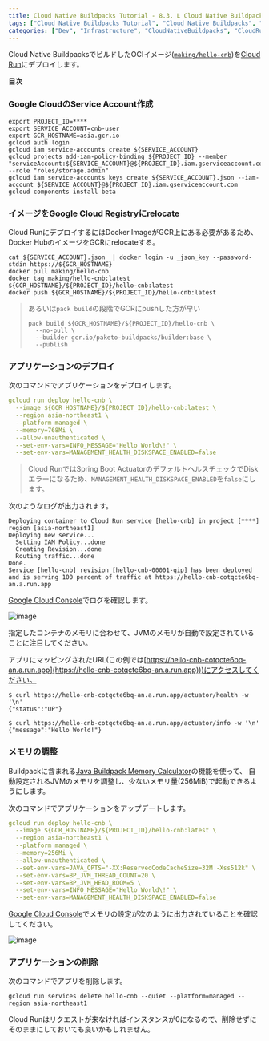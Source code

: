 ```yaml
---
title: Cloud Native Buildpacks Tutorial - 8.3. L Cloud Native BuildpacksでビルドしたOCIイメージをCloud Runへデプロイ
tags: ["Cloud Native Buildpacks Tutorial", "Cloud Native Buildpacks", "Spring Boot", "Cloud Run", "Series"]
categories: ["Dev", "Infrastructure", "CloudNativeBuildpacks", "CloudRun"]
---
```


Cloud Native BuildpacksでビルドしたOCIイメージ([`making/hello-cnb`](https://hub.docker.com/r/making/hello-cnb))を[Cloud Run](https://cloud.google.com/run)にデプロイします。

**目次**
<!-- toc -->

### Google CloudのService Account作成

```
export PROJECT_ID=****
export SERVICE_ACCOUNT=cnb-user
export GCR_HOSTNAME=asia.gcr.io
gcloud auth login
gcloud iam service-accounts create ${SERVICE_ACCOUNT}
gcloud projects add-iam-policy-binding ${PROJECT_ID} --member "serviceAccount:${SERVICE_ACCOUNT}@${PROJECT_ID}.iam.gserviceaccount.com" --role "roles/storage.admin"
gcloud iam service-accounts keys create ${SERVICE_ACCOUNT}.json --iam-account ${SERVICE_ACCOUNT}@${PROJECT_ID}.iam.gserviceaccount.com
gcloud components install beta
```

### イメージをGoogle Cloud Registryにrelocate

Cloud RunにデプロイするにはDocker ImageがGCR上にある必要があるため、Docker HubのイメージをGCRにrelocateする。

```
cat ${SERVICE_ACCOUNT}.json  | docker login -u _json_key --password-stdin https://${GCR_HOSTNAME}
docker pull making/hello-cnb
docker tag making/hello-cnb:latest ${GCR_HOSTNAME}/${PROJECT_ID}/hello-cnb:latest
docker push ${GCR_HOSTNAME}/${PROJECT_ID}/hello-cnb:latest
```

> あるいは`pack build`の段階でGCRにpushした方が早い
>
> ```
> pack build ${GCR_HOSTNAME}/${PROJECT_ID}/hello-cnb \
>   --no-pull \
>   --builder gcr.io/paketo-buildpacks/builder:base \
>   --publish
> ```

### アプリケーションのデプロイ

次のコマンドでアプリケーションをデプロイします。

```yaml
gcloud run deploy hello-cnb \
  --image ${GCR_HOSTNAME}/${PROJECT_ID}/hello-cnb:latest \
  --region asia-northeast1 \
  --platform managed \
  --memory=768Mi \
  --allow-unauthenticated \
  --set-env-vars=INFO_MESSAGE="Hello World\!" \
  --set-env-vars=MANAGEMENT_HEALTH_DISKSPACE_ENABLED=false
```

> Cloud RunではSpring Boot ActuatorのデフォルトヘルスチェックでDiskエラーになるため、`MANAGEMENT_HEALTH_DISKSPACE_ENABLED`を`false`にします。

次のようなログが出力されます。

```
Deploying container to Cloud Run service [hello-cnb] in project [****] region [asia-northeast1]
Deploying new service...                                                                                                                       
  Setting IAM Policy...done                                                                                                                    
  Creating Revision...done                                                                                                                     
  Routing traffic...done                                                                                                                       
Done.                                                                                                                                          
Service [hello-cnb] revision [hello-cnb-00001-qip] has been deployed and is serving 100 percent of traffic at https://hello-cnb-cotqcte6bq-an.a.run.app
```


[Google Cloud Console](https://console.cloud.google.com/run)でログを確認します。

![image](https://user-images.githubusercontent.com/106908/80517950-caf4fa00-89c0-11ea-8c33-33ddaf2f893f.png)

指定したコンテナのメモリに合わせて、JVMのメモリが自動で設定されていることに注目してください。

アプリにマッピングされたURL(この例では[https://hello-cnb-cotqcte6bq-an.a.run.app](https://hello-cnb-cotqcte6bq-an.a.run.app)))にアクセスしてください。

```
$ curl https://hello-cnb-cotqcte6bq-an.a.run.app/actuator/health -w '\n'
{"status":"UP"}

$ curl https://hello-cnb-cotqcte6bq-an.a.run.app/actuator/info -w '\n'
{"message":"Hello World!"}
```

### メモリの調整

Buildpackに含まれる[Java Buildpack Memory Calculator](https://github.com/cloudfoundry/java-buildpack-memory-calculator)の機能を使って、
自動設定されるJVMのメモリを調整し、少ないメモリ量(256MiB)で起動できるようにします。

次のコマンドでアプリケーションをアップデートします。

```yaml
gcloud run deploy hello-cnb \
  --image ${GCR_HOSTNAME}/${PROJECT_ID}/hello-cnb:latest \
  --region asia-northeast1 \
  --platform managed \
  --memory=256Mi \
  --allow-unauthenticated \
  --set-env-vars=JAVA_OPTS="-XX:ReservedCodeCacheSize=32M -Xss512k" \
  --set-env-vars=BP_JVM_THREAD_COUNT=20 \
  --set-env-vars=BP_JVM_HEAD_ROOM=5 \
  --set-env-vars=INFO_MESSAGE="Hello World\!" \
  --set-env-vars=MANAGEMENT_HEALTH_DISKSPACE_ENABLED=false
```

[Google Cloud Console](https://console.cloud.google.com/run)でメモリの設定が次のように出力されていることを確認してください。

![image](https://user-images.githubusercontent.com/106908/80518194-20c9a200-89c1-11ea-9d8b-8fc2fc488a06.png)

### アプリケーションの削除

次のコマンドでアプリを削除します。

```
gcloud run services delete hello-cnb --quiet --platform=managed --region asia-northeast1 
```

Cloud Runはリクエストが来なければインスタンスが0になるので、削除せずにそのままにしておいても良いかもしれません。